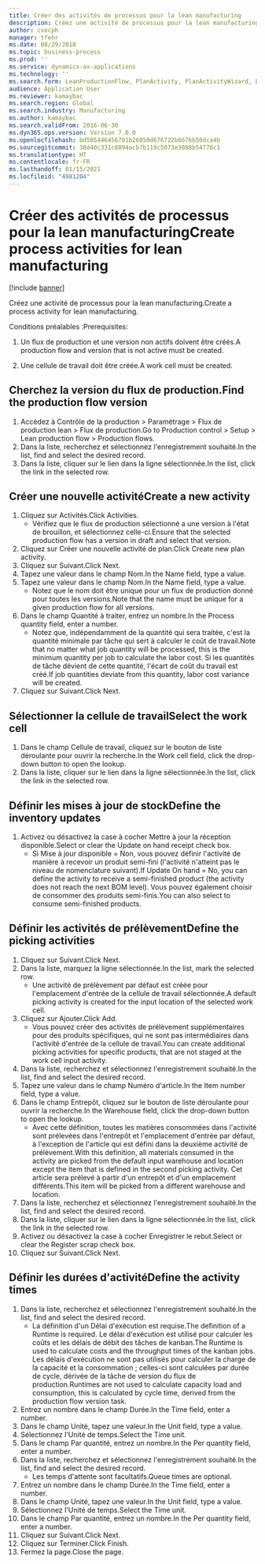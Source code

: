 ```yaml
---
title: Créer des activités de processus pour la lean manufacturing
description: Créez une activité de processus pour la lean manufacturing.
author: cvocph
manager: tfehr
ms.date: 08/29/2018
ms.topic: business-process
ms.prod: ''
ms.service: dynamics-ax-applications
ms.technology: ''
ms.search.form: LeanProductionFlow, PlanActivity, PlanActivityWizard, LeanWorkCellLookup, InventLocationIdLookup, PlanActivityDetails, KanbanJobPickingListPart
audience: Application User
ms.reviewer: kamaybac
ms.search.region: Global
ms.search.industry: Manufacturing
ms.author: kamaybac
ms.search.validFrom: 2016-06-30
ms.dyn365.ops.version: Version 7.0.0
ms.openlocfilehash: bd505446456791b26850d676722b6676b50dca4b
ms.sourcegitcommit: 38d40c331c8894acb7b119c5073e3088b54776c1
ms.translationtype: HT
ms.contentlocale: fr-FR
ms.lasthandoff: 01/15/2021
ms.locfileid: "4981204"
---
```

# <a name="create-process-activities-for-lean-manufacturing"></a><span data-ttu-id="efbe6-103">Créer des activités de processus pour la lean manufacturing</span><span class="sxs-lookup"><span data-stu-id="efbe6-103">Create process activities for lean manufacturing</span></span>

[!include [banner](../../includes/banner.md)]

<span data-ttu-id="efbe6-104">Créez une activité de processus pour la lean manufacturing.</span><span class="sxs-lookup"><span data-stu-id="efbe6-104">Create a process activity for lean manufacturing.</span></span> 

<span data-ttu-id="efbe6-105">Conditions préalables :</span><span class="sxs-lookup"><span data-stu-id="efbe6-105">Prerequisites:</span></span> 

1. <span data-ttu-id="efbe6-106">Un flux de production et une version non actifs doivent être créés.</span><span class="sxs-lookup"><span data-stu-id="efbe6-106">A production flow and version that is not active must be created.</span></span>

2. <span data-ttu-id="efbe6-107">Une cellule de travail doit être créée.</span><span class="sxs-lookup"><span data-stu-id="efbe6-107">A work cell must be created.</span></span>


## <a name="find-the-production-flow-version"></a><span data-ttu-id="efbe6-108">Cherchez la version du flux de production.</span><span class="sxs-lookup"><span data-stu-id="efbe6-108">Find the production flow version</span></span>
1. <span data-ttu-id="efbe6-109">Accédez à Contrôle de la production > Paramétrage > Flux de production lean > Flux de production.</span><span class="sxs-lookup"><span data-stu-id="efbe6-109">Go to Production control > Setup > Lean production flow > Production flows.</span></span>
2. <span data-ttu-id="efbe6-110">Dans la liste, recherchez et sélectionnez l'enregistrement souhaité.</span><span class="sxs-lookup"><span data-stu-id="efbe6-110">In the list, find and select the desired record.</span></span>
3. <span data-ttu-id="efbe6-111">Dans la liste, cliquer sur le lien dans la ligne sélectionnée.</span><span class="sxs-lookup"><span data-stu-id="efbe6-111">In the list, click the link in the selected row.</span></span>

## <a name="create-a-new-activity"></a><span data-ttu-id="efbe6-112">Créer une nouvelle activité</span><span class="sxs-lookup"><span data-stu-id="efbe6-112">Create a new activity</span></span>
1. <span data-ttu-id="efbe6-113">Cliquez sur Activités.</span><span class="sxs-lookup"><span data-stu-id="efbe6-113">Click Activities.</span></span>
    * <span data-ttu-id="efbe6-114">Vérifiez que le flux de production sélectionné a une version à l'état de brouillon, et sélectionnez celle-ci.</span><span class="sxs-lookup"><span data-stu-id="efbe6-114">Ensure that the selected production flow has a version in draft and select that version.</span></span>  
2. <span data-ttu-id="efbe6-115">Cliquez sur Créer une nouvelle activité de plan.</span><span class="sxs-lookup"><span data-stu-id="efbe6-115">Click Create new plan activity.</span></span>
3. <span data-ttu-id="efbe6-116">Cliquez sur Suivant.</span><span class="sxs-lookup"><span data-stu-id="efbe6-116">Click Next.</span></span>
4. <span data-ttu-id="efbe6-117">Tapez une valeur dans le champ Nom.</span><span class="sxs-lookup"><span data-stu-id="efbe6-117">In the Name field, type a value.</span></span>
5. <span data-ttu-id="efbe6-118">Tapez une valeur dans le champ Nom.</span><span class="sxs-lookup"><span data-stu-id="efbe6-118">In the Name field, type a value.</span></span>
    * <span data-ttu-id="efbe6-119">Notez que le nom doit être unique pour un flux de production donné pour toutes les versions.</span><span class="sxs-lookup"><span data-stu-id="efbe6-119">Note that the name must be unique for a given production flow for all versions.</span></span>  
6. <span data-ttu-id="efbe6-120">Dans le champ Quantité à traiter, entrez un nombre.</span><span class="sxs-lookup"><span data-stu-id="efbe6-120">In the Process quantity field, enter a number.</span></span>
    * <span data-ttu-id="efbe6-121">Notez que, indépendamment de la quantité qui sera traitée, c'est la quantité minimale par tâche qui sert à calculer le coût de travail.</span><span class="sxs-lookup"><span data-stu-id="efbe6-121">Note that no matter what job quantity will be processed, this is the minimum quantity per job to calculate the labor cost.</span></span> <span data-ttu-id="efbe6-122">Si les quantités de tâche dévient de cette quantité, l'écart de coût du travail est créé.</span><span class="sxs-lookup"><span data-stu-id="efbe6-122">If job quantities deviate from this quantity, labor cost variance will be created.</span></span>  
7. <span data-ttu-id="efbe6-123">Cliquez sur Suivant.</span><span class="sxs-lookup"><span data-stu-id="efbe6-123">Click Next.</span></span>

## <a name="select-the-work-cell"></a><span data-ttu-id="efbe6-124">Sélectionner la cellule de travail</span><span class="sxs-lookup"><span data-stu-id="efbe6-124">Select the work cell</span></span>
1. <span data-ttu-id="efbe6-125">Dans le champ Cellule de travail, cliquez sur le bouton de liste déroulante pour ouvrir la recherche.</span><span class="sxs-lookup"><span data-stu-id="efbe6-125">In the Work cell field, click the drop-down button to open the lookup.</span></span>
2. <span data-ttu-id="efbe6-126">Dans la liste, cliquer sur le lien dans la ligne sélectionnée.</span><span class="sxs-lookup"><span data-stu-id="efbe6-126">In the list, click the link in the selected row.</span></span>

## <a name="define-the-inventory-updates"></a><span data-ttu-id="efbe6-127">Définir les mises à jour de stock</span><span class="sxs-lookup"><span data-stu-id="efbe6-127">Define the inventory updates</span></span>
1. <span data-ttu-id="efbe6-128">Activez ou désactivez la case à cocher Mettre à jour la réception disponible.</span><span class="sxs-lookup"><span data-stu-id="efbe6-128">Select or clear the Update on hand receipt check box.</span></span>
    * <span data-ttu-id="efbe6-129">Si Mise à jour disponible = Non, vous pouvez définir l'activité de manière à recevoir un produit semi-fini (l'activité n'atteint pas le niveau de nomenclature suivant).</span><span class="sxs-lookup"><span data-stu-id="efbe6-129">If Update On hand = No, you can define the activity to receive a semi-finished product (the activity does not reach the next BOM level).</span></span>    <span data-ttu-id="efbe6-130">Vous pouvez également choisir de consommer des produits semi-finis.</span><span class="sxs-lookup"><span data-stu-id="efbe6-130">You can also select to consume semi-finished products.</span></span>  

## <a name="define-the-picking-activities"></a><span data-ttu-id="efbe6-131">Définir les activités de prélèvement</span><span class="sxs-lookup"><span data-stu-id="efbe6-131">Define the picking activities</span></span>
1. <span data-ttu-id="efbe6-132">Cliquez sur Suivant.</span><span class="sxs-lookup"><span data-stu-id="efbe6-132">Click Next.</span></span>
2. <span data-ttu-id="efbe6-133">Dans la liste, marquez la ligne sélectionnée.</span><span class="sxs-lookup"><span data-stu-id="efbe6-133">In the list, mark the selected row.</span></span>
    * <span data-ttu-id="efbe6-134">Une activité de prélèvement par défaut est créée pour l'emplacement d'entrée de la cellule de travail sélectionnée.</span><span class="sxs-lookup"><span data-stu-id="efbe6-134">A default picking activity is created for the input location of the selected work cell.</span></span>  
3. <span data-ttu-id="efbe6-135">Cliquez sur Ajouter.</span><span class="sxs-lookup"><span data-stu-id="efbe6-135">Click Add.</span></span>
    * <span data-ttu-id="efbe6-136">Vous pouvez créer des activités de prélèvement supplémentaires pour des produits spécifiques, qui ne sont pas intermédiaires dans l'activité d'entrée de la cellule de travail.</span><span class="sxs-lookup"><span data-stu-id="efbe6-136">You can create additional picking activities for specific products, that are not staged at the work cell input activity.</span></span>  
4. <span data-ttu-id="efbe6-137">Dans la liste, recherchez et sélectionnez l'enregistrement souhaité.</span><span class="sxs-lookup"><span data-stu-id="efbe6-137">In the list, find and select the desired record.</span></span>
5. <span data-ttu-id="efbe6-138">Tapez une valeur dans le champ Numéro d'article.</span><span class="sxs-lookup"><span data-stu-id="efbe6-138">In the Item number field, type a value.</span></span>
6. <span data-ttu-id="efbe6-139">Dans le champ Entrepôt, cliquez sur le bouton de liste déroulante pour ouvrir la recherche.</span><span class="sxs-lookup"><span data-stu-id="efbe6-139">In the Warehouse field, click the drop-down button to open the lookup.</span></span>
    * <span data-ttu-id="efbe6-140">Avec cette définition, toutes les matières consommées dans l'activité sont prélevées dans l'entrepôt et l'emplacement d'entrée par défaut, à l'exception de l'article qui est défini dans la deuxième activité de prélèvement.</span><span class="sxs-lookup"><span data-stu-id="efbe6-140">With this definition, all materials consumed in the activity are picked from the default input warehouse and location except the item that is defined in the second picking activity.</span></span> <span data-ttu-id="efbe6-141">Cet article sera prélevé à partir d'un entrepôt et d'un emplacement différents.</span><span class="sxs-lookup"><span data-stu-id="efbe6-141">This item will be picked from a different warehouse and location.</span></span>  
7. <span data-ttu-id="efbe6-142">Dans la liste, recherchez et sélectionnez l'enregistrement souhaité.</span><span class="sxs-lookup"><span data-stu-id="efbe6-142">In the list, find and select the desired record.</span></span>
8. <span data-ttu-id="efbe6-143">Dans la liste, cliquer sur le lien dans la ligne sélectionnée.</span><span class="sxs-lookup"><span data-stu-id="efbe6-143">In the list, click the link in the selected row.</span></span>
9. <span data-ttu-id="efbe6-144">Activez ou désactivez la case à cocher Enregistrer le rebut.</span><span class="sxs-lookup"><span data-stu-id="efbe6-144">Select or clear the Register scrap check box.</span></span>
10. <span data-ttu-id="efbe6-145">Cliquez sur Suivant.</span><span class="sxs-lookup"><span data-stu-id="efbe6-145">Click Next.</span></span>

## <a name="define-the-activity-times"></a><span data-ttu-id="efbe6-146">Définir les durées d'activité</span><span class="sxs-lookup"><span data-stu-id="efbe6-146">Define the activity times</span></span>
1. <span data-ttu-id="efbe6-147">Dans la liste, recherchez et sélectionnez l'enregistrement souhaité.</span><span class="sxs-lookup"><span data-stu-id="efbe6-147">In the list, find and select the desired record.</span></span>
    * <span data-ttu-id="efbe6-148">La définition d'un Délai d'exécution est requise.</span><span class="sxs-lookup"><span data-stu-id="efbe6-148">The definition of a Runtime is required.</span></span> <span data-ttu-id="efbe6-149">Le délai d'exécution est utilisé pour calculer les coûts et les délais de débit des tâches de kanban.</span><span class="sxs-lookup"><span data-stu-id="efbe6-149">The Runtime is used to calculate costs and the throughput times of the kanban jobs.</span></span> <span data-ttu-id="efbe6-150">Les délais d'exécution ne sont pas utilisés pour calculer la charge de la capacité et la consommation ; celles-ci sont calculées par durée de cycle, dérivée de la tâche de version du flux de production.</span><span class="sxs-lookup"><span data-stu-id="efbe6-150">Runtimes are not used to calculate capacity load and consumption, this is calculated by cycle time, derived from the production flow version task.</span></span>  
2. <span data-ttu-id="efbe6-151">Entrez un nombre dans le champ Durée.</span><span class="sxs-lookup"><span data-stu-id="efbe6-151">In the Time field, enter a number.</span></span>
3. <span data-ttu-id="efbe6-152">Dans le champ Unité, tapez une valeur.</span><span class="sxs-lookup"><span data-stu-id="efbe6-152">In the Unit field, type a value.</span></span>
4. <span data-ttu-id="efbe6-153">Sélectionnez l'Unité de temps.</span><span class="sxs-lookup"><span data-stu-id="efbe6-153">Select the Time unit.</span></span>
5. <span data-ttu-id="efbe6-154">Dans le champ Par quantité, entrez un nombre.</span><span class="sxs-lookup"><span data-stu-id="efbe6-154">In the Per quantity field, enter a number.</span></span>
6. <span data-ttu-id="efbe6-155">Dans la liste, recherchez et sélectionnez l'enregistrement souhaité.</span><span class="sxs-lookup"><span data-stu-id="efbe6-155">In the list, find and select the desired record.</span></span>
    * <span data-ttu-id="efbe6-156">Les temps d'attente sont facultatifs.</span><span class="sxs-lookup"><span data-stu-id="efbe6-156">Queue times are optional.</span></span>  
7. <span data-ttu-id="efbe6-157">Entrez un nombre dans le champ Durée.</span><span class="sxs-lookup"><span data-stu-id="efbe6-157">In the Time field, enter a number.</span></span>
8. <span data-ttu-id="efbe6-158">Dans le champ Unité, tapez une valeur.</span><span class="sxs-lookup"><span data-stu-id="efbe6-158">In the Unit field, type a value.</span></span>
9. <span data-ttu-id="efbe6-159">Sélectionnez l'Unité de temps.</span><span class="sxs-lookup"><span data-stu-id="efbe6-159">Select the Time unit.</span></span>
10. <span data-ttu-id="efbe6-160">Dans le champ Par quantité, entrez un nombre.</span><span class="sxs-lookup"><span data-stu-id="efbe6-160">In the Per quantity field, enter a number.</span></span>
11. <span data-ttu-id="efbe6-161">Cliquez sur Suivant.</span><span class="sxs-lookup"><span data-stu-id="efbe6-161">Click Next.</span></span>
12. <span data-ttu-id="efbe6-162">Cliquez sur Terminer.</span><span class="sxs-lookup"><span data-stu-id="efbe6-162">Click Finish.</span></span>
13. <span data-ttu-id="efbe6-163">Fermez la page.</span><span class="sxs-lookup"><span data-stu-id="efbe6-163">Close the page.</span></span>

